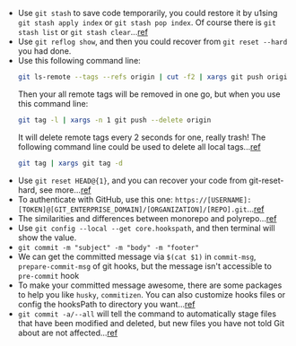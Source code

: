 - Use `git stash` to save code temporarily, you could restore it by u1sing `git stash apply index` or `git stash pop index`. Of course there is `git stash list` or `git stash clear`...[ref](https://www.git-scm.com/docs/git-stash)
- Use `git reflog show`, and then you could recover from `git reset --hard` you had done.
- Use this following command line:
  ```bash
  git ls-remote --tags --refs origin | cut -f2 | xargs git push origin --delete
  ```
  Then your all remote tags will be removed in one go, but when you use this command line:
  ```bash
  git tag -l | xargs -n 1 git push --delete origin
  ```
  It will delete remote tags every 2 seconds for one, really trash! The following command line could be used to delete all local tags...[ref](https://stackoverflow.com/questions/19542301/delete-all-tags-from-a-git-repository)
  ```bash
  git tag | xargs git tag -d
  ```
- Use `git reset HEAD@{1}`, and you can recover your code from git-reset-hard, see more...[ref](https://stackoverflow.com/questions/5788037/recover-from-git-reset-hard)
- To authenticate with GitHub, use this one: `https://[USERNAME]:[TOKEN]@[GIT_ENTERPRISE_DOMAIN]/[ORGANIZATION]/[REPO].git`...[ref](https://stackoverflow.com/questions/18935539/authenticate-with-github-using-a-token?answertab=votes#tab-top)
- The similarities and differences between monorepo and polyrepo...[ref](https://github.com/joelparkerhenderson/monorepo_vs_polyrepo)
- Use `git config --local --get core.hookspath`, and then terminal will show the value.
- `git commit -m "subject" -m "body" -m "footer"`
- We can get the committed message via `$(cat $1)` in `commit-msg`, `prepare-commit-msg` of git hooks, but the message isn't accessible to `pre-commit` hook
- To make your committed message awesome, there are some packages to help you like `husky`, `commitizen`. You can also customize hooks files or config the hooksPath to directory you want...[ref](https://backlog.com/blog/git-commit-messages-bold-daring/)
- `git commit -a/--all` will tell the command to automatically stage files that have been modified and deleted, but new files you have not told Git about are not affected...[ref](https://git-scm.com/docs/git-commit/en)